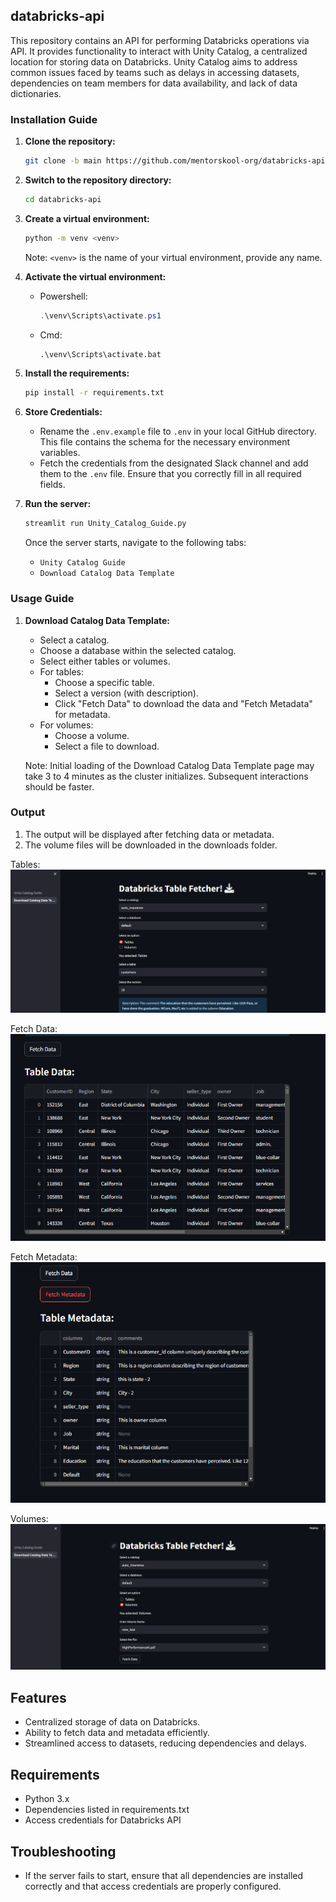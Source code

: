 ## databricks-api

This repository contains an API for performing Databricks operations via API. It provides functionality to interact with Unity Catalog, a centralized location for storing data on Databricks. Unity Catalog aims to address common issues faced by teams such as delays in accessing datasets, dependencies on team members for data availability, and lack of data dictionaries.

### Installation Guide

1. **Clone the repository:**
    ```bash
    git clone -b main https://github.com/mentorskool-org/databricks-api.git
    ```

2. **Switch to the repository directory:**
    ```bash
    cd databricks-api
    ```

3. **Create a virtual environment:**
    ```bash
    python -m venv <venv>
    ```
   Note: `<venv>` is the name of your virtual environment, provide any name.

4. **Activate the virtual environment:**

    - Powershell:
        ```powershell
        .\venv\Scripts\activate.ps1
        ```

    - Cmd:
        ```cmd
        .\venv\Scripts\activate.bat
        ```

5. **Install the requirements:**
    ```bash
    pip install -r requirements.txt
    ```

6. **Store Credentials:**
   
   - Rename the `.env.example` file to `.env` in your local GitHub directory. This file contains the schema for the necessary environment variables.
   - Fetch the credentials from the designated Slack channel and add them to the `.env` file. Ensure that you correctly fill in all required fields.

7. **Run the server:**
    ```bash
    streamlit run Unity_Catalog_Guide.py
    ```

    
    Once the server starts, navigate to the following tabs:

    - `Unity Catalog Guide`
    - `Download Catalog Data Template`

### Usage Guide

1. **Download Catalog Data Template:**

    - Select a catalog.
    - Choose a database within the selected catalog.
    - Select either tables or volumes.
    - For tables:
        - Choose a specific table.
        - Select a version (with description).
        - Click "Fetch Data" to download the data and "Fetch Metadata" for metadata.
    - For volumes:
        - Choose a volume.
        - Select a file to download.

    Note: Initial loading of the Download Catalog Data Template page may take 3 to 4 minutes as the cluster initializes. Subsequent interactions should be faster.

### Output

1. The output will be displayed after fetching data or metadata.
2. The volume files will be downloaded in the downloads folder.

Tables:
![Unity Catalog Download Tables Data](images/download_template_tables_one.png)

Fetch Data:
![Fetch Unity Catalog Table Data](images/table_data_fetch.png)

Fetch Metadata:
![Fetch Unity Catalog Metadata Data](images/table_meta_data_fetch.png)

Volumes:
![Unity Catalog Download Volumes Data](images/download_template_volumes_one.png)


## Features

- Centralized storage of data on Databricks.
- Ability to fetch data and metadata efficiently.
- Streamlined access to datasets, reducing dependencies and delays.

## Requirements

- Python 3.x
- Dependencies listed in requirements.txt
- Access credentials for Databricks API

## Troubleshooting

- If the server fails to start, ensure that all dependencies are installed correctly and that access credentials are properly configured.